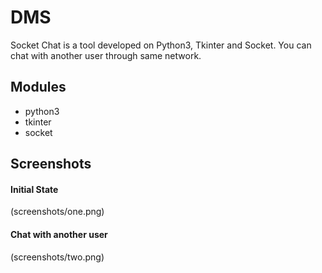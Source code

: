 # DMS

Socket Chat is a tool developed on Python3, Tkinter and Socket. You can chat with another user through same network.

## Modules

* python3
* tkinter
* socket

## Screenshots

#### Initial State

(screenshots/one.png)

#### Chat with another user

(screenshots/two.png)
